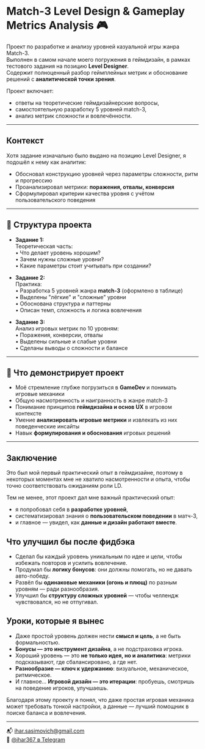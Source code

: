 # Match-3 Level Design & Gameplay Metrics Analysis 🎮

Проект по разработке и анализу уровней казуальной игры жанра Match-3.  
Выполнен в самом начале моего погружения в геймдизайн, в рамках тестового задания на позицию **Level Designer**.  
Содержит полноценный разбор геймплейных метрик и обоснование решений с **аналитической точки зрения**.

Проект включает:
- ответы на теоретические геймдизайнерские вопросы,
- самостоятельную разработку 5 уровней match-3,
- анализ метрик сложности и вовлечённости.

---

##  Контекст

Хотя задание изначально было выдано на позицию Level Designer, я подошёл к нему как аналитик:  
- Обосновал конструкцию уровней через параметры сложности, ритм и прогрессию  
- Проанализировал метрики: **поражения, отвалы, конверсия**  
- Сформулировал критерии качества уровня с учётом пользовательского поведения

---

## 🧩 Структура проекта

- **Задание 1:**  
  Теоретическая часть:  
  • Что делает уровень хорошим?  
  • Зачем нужны сложные уровни?  
  • Какие параметры стоит учитывать при создании?

- **Задание 2:**  
  Практика:  
  • Разработка 5 уровней жанра **match-3** (оформлено в таблице)  
  • Выделены "лёгкие" и "сложные" уровни  
  • Обоснована структура и паттерны  
  • Описан темп, сложность и логика вовлечения

- **Задание 3:**  
  Анализ игровых метрик по 10 уровням:  
  • Поражения, конверсии, отвалы  
  • Выделены сильные и слабые уровни  
  • Сделаны выводы о сложности и балансе  

---

## 🎯 Что демонстрирует проект

- Моё стремление глубже погрузиться в **GameDev** и понимать игровые механики
- Общую насмотренность и наигранность в жанре match-3
- Понимание принципов **геймдизайна и основ UX** в игровом контексте
- Умение **анализировать игровые метрики** и извлекать из них поведенческие инсайты
- Навык **формулирования и обоснования** игровых решений

---

## Заключение

Это был мой первый практический опыт в геймдизайне, поэтому в некоторых моментах мне не хватило насмотренности и опыта, чтобы точно соответствовать ожиданиям роли LD.

Тем не менее, этот проект дал мне важный практический опыт:
- я попробовал себя в **разработке уровней**,
- систематизировал знания о **пользовательском поведении** в матч-3,
- и главное — увидел, как **данные и дизайн работают вместе**.


## Что улучшил бы после фидбэка

* Сделал бы каждый уровень уникальным по идее и цели, чтобы избежать повторов и усилить вовлечение.
* Продумал бы **логику бонусов**: они должны помогать, но не давать авто-победу.
* Развёл бы **одинаковые механики (огонь и плющ)** по разным уровням — ради разнообразия.
* Улучшил бы **структуру сложных уровней** — чтобы челлендж чувствовался, но не отпугивал.


## Уроки, которые я вынес

* Даже простой уровень должен нести **смысл и цель**, а не быть формальностью.
* **Бонусы — это инструмент дизайна**, а не подстраховка игрока.
* Хороший уровень — это **не только идея, но и аналитика**: метрики подсказывают, где сбалансировано, а где нет.
* **Разнообразие — ключ к удержанию**: визуальное, механическое, ритмическое.
* И главное... **Игровой дизайн — это итерации**: пробуешь, смотришь на поведение игроков, улучшаешь.


Благодаря этому проекту я понял, что даже простая игровая механика может требовать тонкой настройки, а данные — лучший помощник в поиске баланса и вовлечения.

---

📬 [ihar.sasimovich@gmail.com](mailto:ihar.sasimovich@gmail.com)  
📱 [@ihar367 в Telegram](https://t.me/ihar367)
